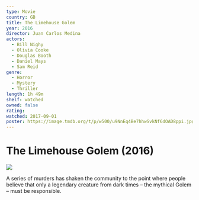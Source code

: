 ```yaml
---
type: Movie
country: GB
title: The Limehouse Golem
year: 2016
director: Juan Carlos Medina
actors:
  - Bill Nighy
  - Olivia Cooke
  - Douglas Booth
  - Daniel Mays
  - Sam Reid
genre:
  - Horror
  - Mystery
  - Thriller
length: 1h 49m
shelf: watched
owned: false
rating:
watched: 2017-09-01
poster: https://image.tmdb.org/t/p/w500/u9NnEq4Be7hhwSvkNf6dOAD8ppi.jpg
---
```


# The Limehouse Golem (2016)

![](https://image.tmdb.org/t/p/w500/u9NnEq4Be7hhwSvkNf6dOAD8ppi.jpg)

A series of murders has shaken the community to the point where people believe that only a legendary creature from dark times – the mythical Golem – must be responsible.